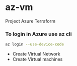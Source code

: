 # az-vm

Project Azure Terraform

### To login in Azure use az cli
``` bash
az login --use-device-code
```

- Create Virtual Network
- Create Virtual machines
